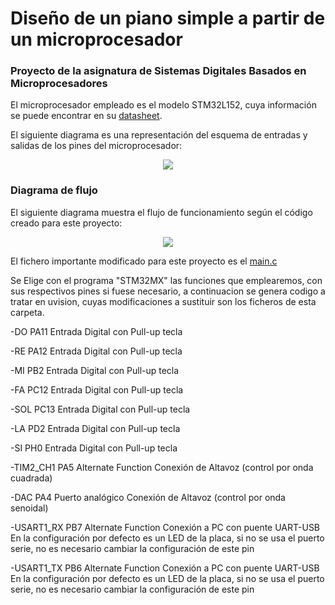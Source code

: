 <h1>Diseño de un piano simple a partir de un microprocesador</h1>
<h3>Proyecto de la asignatura de Sistemas Digitales Basados en Microprocesadores</h3>
El microprocesador empleado es el modelo STM32L152, cuya información se puede encontrar en su <a href="https://www.alldatasheet.com/view.jsp?Searchword=STM32L152&sField=2">datasheet</a>.

El siguiente diagrama es una representación del esquema de entradas y salidas de los pines del microprocesador:

<p align="center">
    <img src="https://user-images.githubusercontent.com/51442623/210570887-0f302f2f-235c-4ec9-822b-dc04f08b924d.jpg">
</p>
<h3>Diagrama de flujo</h3>
El siguiente diagrama muestra el flujo de funcionamiento según el código creado para este proyecto:
<p align="center">
    <img src="https://user-images.githubusercontent.com/51442623/210569245-7eaad396-9a85-4a5f-bfb9-9f19067d1b44.jpg">
</p>

El fichero importante modificado para este proyecto es el [main.c](https://github.com/davidsanchezw/Microcontroller/blob/master/main.c)

Se Elige con el programa "STM32MX" las funciones que emplearemos, con sus respectivos pines si fuese necesario,
a continuacion se genera codigo a tratar en uvision, cuyas modificaciones a sustituir son los ficheros de esta carpeta.

-DO PA11 Entrada Digital con Pull-up tecla

-RE PA12 Entrada Digital con Pull-up tecla

-MI PB2 Entrada Digital con Pull-up tecla

-FA PC12 Entrada Digital con Pull-up tecla

-SOL PC13 Entrada Digital con Pull-up tecla

-LA PD2 Entrada Digital con Pull-up tecla

-SI PH0 Entrada Digital con Pull-up tecla

-TIM2_CH1 PA5 Alternate Function Conexión de Altavoz (control por onda cuadrada)

-DAC PA4 Puerto analógico Conexión de Altavoz (control por onda senoidal)

-USART1_RX PB7 Alternate Function Conexión a PC con puente UART-USB
  En la configuración por defecto es un
  LED de la placa, si no se usa el puerto
  serie, no es necesario cambiar la
  configuración de este pin

-USART1_TX PB6 Alternate Function Conexión a PC con puente UART-USB
  En la configuración por defecto es un
  LED de la placa, si no se usa el puerto
  serie, no es necesario cambiar la
  configuración de este pin
